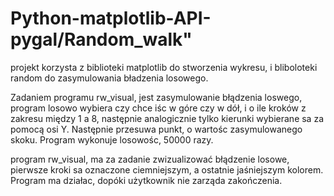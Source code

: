 # Python-matplotlib-API-pygal/Random_walk"

projekt korzysta z biblioteki matplotlib do stworzenia wykresu, i bliboloteki random do zasymulowania bładzenia losowego.

Zadaniem programu rw_visual, jest zasymulowanie błądzenia loswego, program losowo wybiera czy chce iśc w góre czy w dół, i o ile kroków z
zakresu między 1 a 8, następnie analogicznie tylko kierunki wybierane sa za pomocą osi Y.
Następnie przesuwa punkt, o wartośc zasymulowanego skoku. Program wykonuje losowośc, 50000 razy.

program rw_visual, ma za zadanie zwizualizować błądzenie losowe, pierwsze kroki sa oznaczone ciemniejszym, a ostatnie jaśniejszym kolorem.
Program ma działac, dopóki użytkownik nie zarząda zakończenia.
